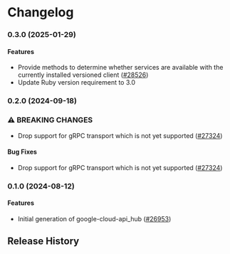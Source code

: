# Changelog

### 0.3.0 (2025-01-29)

#### Features

* Provide methods to determine whether services are available with the currently installed versioned client ([#28526](https://github.com/googleapis/google-cloud-ruby/issues/28526)) 
* Update Ruby version requirement to 3.0 

### 0.2.0 (2024-09-18)

### ⚠ BREAKING CHANGES

* Drop support for gRPC transport which is not yet supported ([#27324](https://github.com/googleapis/google-cloud-ruby/issues/27324))

#### Bug Fixes

* Drop support for gRPC transport which is not yet supported ([#27324](https://github.com/googleapis/google-cloud-ruby/issues/27324)) 

### 0.1.0 (2024-08-12)

#### Features

* Initial generation of google-cloud-api_hub ([#26953](https://github.com/googleapis/google-cloud-ruby/issues/26953)) 

## Release History

